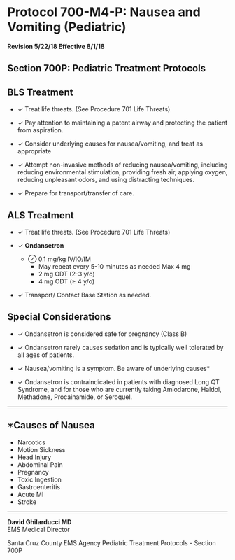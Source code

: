 # Protocol 700-M4-P: Nausea and Vomiting (Pediatric)

**Revision 5/22/18 Effective 8/1/18**

## Section 700P: Pediatric Treatment Protocols

## BLS Treatment

- ✓ Treat life threats. (See Procedure 701 Life Threats)

- ✓ Pay attention to maintaining a patent airway and protecting the patient from aspiration.

- ✓ Consider underlying causes for nausea/vomiting, and treat as appropriate

- ✓ Attempt non-invasive methods of reducing nausea/vomiting, including reducing environmental stimulation, providing fresh air, applying oxygen, reducing unpleasant odors, and using distracting techniques.

- ✓ Prepare for transport/transfer of care.

## ALS Treatment

- ✓ Treat life threats. (See Procedure 701 Life Threats)

- ✓ **Ondansetron**
  - ⊘ 0.1 mg/kg IV/IO/IM
    - May repeat every 5-10 minutes as needed Max 4 mg
    - 2 mg ODT (2-3 y/o)
    - 4 mg ODT (≥ 4 y/o)

- ✓ Transport/ Contact Base Station as needed.

## Special Considerations

- ✓ Ondansetron is considered safe for pregnancy (Class B)

- ✓ Ondansetron rarely causes sedation and is typically well tolerated by all ages of patients.

- ✓ Nausea/vomiting is a symptom. Be aware of underlying causes*

- ✓ Ondansetron is contraindicated in patients with diagnosed Long QT Syndrome, and for those who are currently taking Amiodarone, Haldol, Methadone, Procainamide, or Seroquel.

---

## *Causes of Nausea

- Narcotics
- Motion Sickness
- Head Injury
- Abdominal Pain
- Pregnancy
- Toxic Ingestion
- Gastroenteritis
- Acute MI
- Stroke

---

**David Ghilarducci MD**  
EMS Medical Director

Santa Cruz County EMS Agency Pediatric Treatment Protocols - Section 700P


